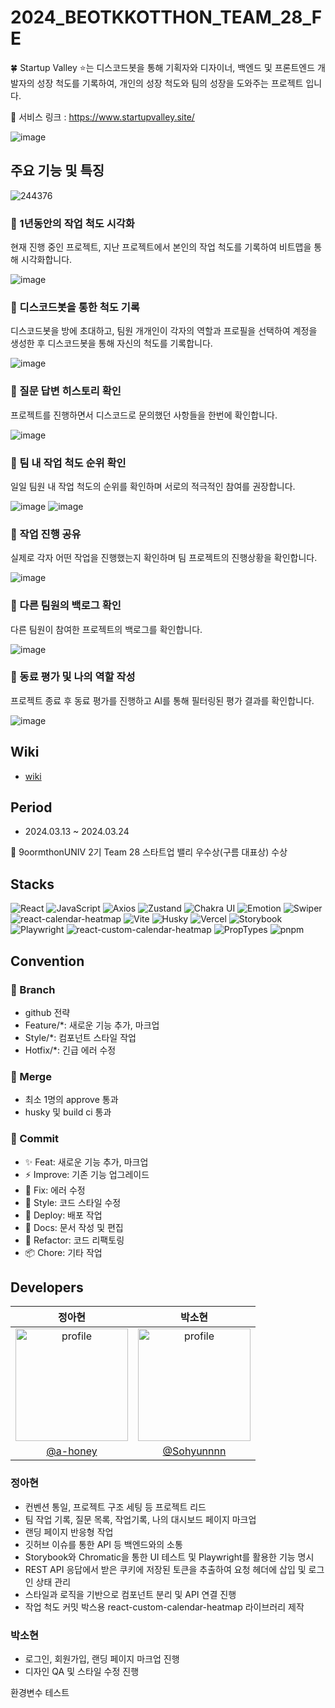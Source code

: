 # 2024_BEOTKKOTTHON_TEAM_28_FE

🍀 Startup Valley ⭐는 디스코드봇을 통해 기획자와 디자이너, 백엔드 및 프론트엔드 개발자의 성장 척도를 기록하여, 개인의 성장 척도와 팀의 성장을 도와주는 프로젝트 입니다.

🔗 서비스 링크 : https://www.startupvalley.site/

![image](https://github.com/user-attachments/assets/c5543e1f-7508-411b-8dc4-ad8b3011176d)

## 주요 기능 및 특징

![244376](https://github.com/goormthon-Univ/2024_BEOTKKOTTHON_TEAM_28_FE/assets/75254185/f1c46c80-636c-4b09-b565-fa768eb5b727)

### 💜 1년동안의 작업 척도 시각화

현재 진행 중인 프로젝트, 지난 프로젝트에서 본인의 작업 척도를 기록하여 비트맵을 통해 시각화합니다.

![image](https://github.com/user-attachments/assets/954f022a-335b-4c2d-94af-5e0b7dfe3c6a)

### 🩷 디스코드봇을 통한 척도 기록

디스코드봇을 방에 초대하고, 팀원 개개인이 각자의 역할과 프로필을 선택하여 계정을 생성한 후 디스코드봇을 통해 자신의 척도를 기록합니다.

![image](https://github.com/user-attachments/assets/e1d54f95-8222-4a66-9ca9-069720d8c016)

### 💙 질문 답변 히스토리 확인

프로젝트를 진행하면서 디스코드로 문의했던 사항들을 한번에 확인합니다.

![image](https://github.com/user-attachments/assets/50323fee-43a3-46bd-b436-85eb22ebb671)

### 💚 팀 내 작업 척도 순위 확인

일일 팀원 내 작업 척도의 순위를 확인하며 서로의 적극적인 참여를 권장합니다.

![image](https://github.com/user-attachments/assets/b43b08ac-68c9-45ae-8b0e-8442160ff06f)
![image](https://github.com/user-attachments/assets/ad6018c9-4585-43cd-91cb-5770318d9aad)

### 💛 작업 진행 공유

실제로 각자 어떤 작업을 진행했는지 확인하며 팀 프로젝트의 진행상황을 확인합니다.

![image](https://github.com/user-attachments/assets/adfba191-df93-4d36-84fc-f4e300248ec6)

### 🧡 다른 팀원의 백로그 확인

다른 팀원이 참여한 프로젝트의 백로그를 확인합니다.

![image](https://github.com/user-attachments/assets/b72cdcfd-f513-4a78-a625-1a5da8eb38d8)

### 🩵 동료 평가 및 나의 역할 작성

프로젝트 종료 후 동료 평가를 진행하고 AI를 통해 필터링된 평가 결과를 확인합니다.

![image](https://github.com/user-attachments/assets/cffa5c4b-0f34-4a53-a2c4-16045add275a)

## Wiki

- [wiki](https://github.com/goormthon-Univ/2024_BEOTKKOTTHON_TEAM_28_FE/wiki)

## Period

- 2024.03.13 ~ 2024.03.24

🌸 9oormthonUNIV 2기 Team 28 스타트업 밸리 우수상(구름 대표상) 수상

## Stacks

![React](https://img.shields.io/badge/React-61DAFB?style=for-the-badge&logo=react&logoColor=ffffff)
![JavaScript](https://img.shields.io/badge/-JavaScript-F7DF1E?style=for-the-badge&logo=javascript&logoColor=black)
![Axios](https://img.shields.io/badge/Axios-007ACC?style=for-the-badge&logo=axios&logoColor=ffffff)
![Zustand](https://img.shields.io/badge/Zustand-FFD43B?style=for-the-badge&logo=react&logoColor=ffffff)
![Chakra UI](https://img.shields.io/badge/Chakra%20UI-319795?style=for-the-badge&logo=chakra-ui&logoColor=ffffff)
![Emotion](https://img.shields.io/badge/Emotion-DB7093?style=for-the-badge&logo=emotion&logoColor=ffffff)
![Swiper](https://img.shields.io/badge/Swiper-6332F6?style=for-the-badge&logo=swiper&logoColor=ffffff)
![react-calendar-heatmap](https://img.shields.io/badge/react--calendar--heatmap-2A2D2E?style=for-the-badge&logo=react&logoColor=ffffff)
![Vite](https://img.shields.io/badge/Vite-646CFF?style=for-the-badge&logo=vite&logoColor=ffffff)
![Husky](https://img.shields.io/badge/Husky-4E8EE9?style=for-the-badge&logo=husky&logoColor=ffffff)
![Vercel](https://img.shields.io/badge/Vercel-000000?style=for-the-badge&logo=vercel&logoColor=ffffff)
![Storybook](https://img.shields.io/badge/Storybook-FF4785?style=for-the-badge&logo=storybook&logoColor=ffffff)
![Playwright](https://img.shields.io/badge/Playwright-2EAD33?style=for-the-badge&logo=playwright&logoColor=ffffff)
![react-custom-calendar-heatmap](https://img.shields.io/badge/react--custom--calendar--heatmap-FF5733?style=for-the-badge&logo=react&logoColor=ffffff)
![PropTypes](https://img.shields.io/badge/PropTypes-61DAFB?style=for-the-badge&logo=react&logoColor=ffffff)
![pnpm](https://img.shields.io/badge/pnpm-F69220?style=for-the-badge&logo=pnpm&logoColor=ffffff)

## Convention

### 📢 Branch

- github 전략
- Feature/\*: 새로운 기능 추가, 마크업
- Style/\*: 컴포넌트 스타일 작업
- Hotfix/\*: 긴급 에러 수정

### 🌸 Merge

- 최소 1명의 approve 통과
- husky 및 build ci 통과

### 🌈 Commit

- ✨ Feat: 새로운 기능 추가, 마크업
- ⚡️ Improve: 기존 기능 업그레이드
- 🐛 Fix: 에러 수정
- 💄 Style: 코드 스타일 수정
- 🚀 Deploy: 배포 작업
- 📝 Docs: 문서 작성 및 편집
- 🔨 Refactor: 코드 리팩토링
- 📦 Chore: 기타 작업

## Developers

|                                              정아현                                              |                                               박소현                                               |
| :----------------------------------------------------------------------------------------------: | :------------------------------------------------------------------------------------------------: |
| <img src="https://avatars.githubusercontent.com/a-honey" alt="profile" width="180" height="180"> | <img src="https://avatars.githubusercontent.com/Sohyunnnn" alt="profile" width="180" height="180"> |
|                              [@a-honey](https://github.com/a-honey)                              |                             [@Sohyunnnn](https://github.com/Sohyunnnn)                             |

### 정아현

- 컨벤션 통일, 프로젝트 구조 세팅 등 프로젝트 리드
- 팀 작업 기록, 질문 목록, 작업기록, 나의 대시보드 페이지 마크업
- 랜딩 페이지 반응형 작업
- 깃허브 이슈를 통한 API 등 백엔드와의 소통
- Storybook와 Chromatic을 통한 UI 테스트 및 Playwright를 활용한 기능 명시
- REST API 응답에서 받은 쿠키에 저장된 토큰을 추출하여 요청 헤더에 삽입 및 로그인 상태 관리
- 스타일과 로직을 기반으로 컴포넌트 분리 및 API 연결 진행
- 작업 척도 커밋 박스용 react-custom-calendar-heatmap 라이브러리 제작

### 박소현

- 로그인, 회원가입, 랜딩 페이지 마크업 진행
- 디자인 QA 및 스타일 수정 진행

환경변수 테스트
